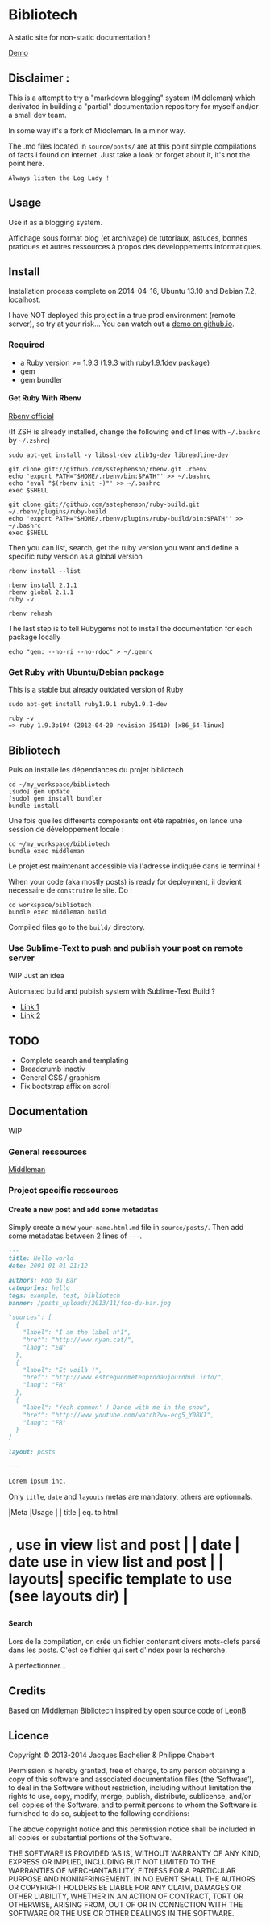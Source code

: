 Bibliotech
==========

A static site for non-static documentation !

[Demo](http://jacbac.github.io/bibliotech/)

## Disclaimer :

This is a attempt to try a "markdown blogging" system (Middleman) which derivated in building a "partial" documentation repository for myself and/or a small dev team.

In some way it's a fork of Middleman. In a minor way.

The .md files located in `source/posts/` are at this point simple compilations of facts I found on internet. Just take a look or forget about it, it's not the point here.

`Always listen the Log Lady !`


## Usage

Use it as a blogging system.

Affichage sous format blog (et archivage) de tutoriaux, astuces, bonnes pratiques et autres ressources à propos des développements informatiques.

## Install

Installation process complete on 2014-04-16, Ubuntu 13.10 and Debian 7.2, localhost.

I have NOT deployed this project in a true prod environment (remote server), so try at your risk...
You can watch out a [demo on github.io](http://jacbac.github.io/bibliotech/).

### Required

* a Ruby version >= 1.9.3 (1.9.3 with ruby1.9.1dev package)
* gem
* gem bundler


#### Get Ruby With Rbenv

[Rbenv official](https://github.com/sstephenson/rbenv)

(If ZSH is already installed, change the following end of lines with `~/.bashrc` by `~/.zshrc`)

```shell
sudo apt-get install -y libssl-dev zlib1g-dev libreadline-dev

git clone git://github.com/sstephenson/rbenv.git .rbenv
echo 'export PATH="$HOME/.rbenv/bin:$PATH"' >> ~/.bashrc
echo 'eval "$(rbenv init -)"' >> ~/.bashrc
exec $SHELL

git clone git://github.com/sstephenson/ruby-build.git ~/.rbenv/plugins/ruby-build
echo 'export PATH="$HOME/.rbenv/plugins/ruby-build/bin:$PATH"' >> ~/.bashrc
exec $SHELL
```

Then you can list, search, get the ruby version you want and define a specific ruby version as a global version

```shell
rbenv install --list

rbenv install 2.1.1
rbenv global 2.1.1
ruby -v

rbenv rehash
```

The last step is to tell Rubygems not to install the documentation for each package locally

```shell
echo "gem: --no-ri --no-rdoc" > ~/.gemrc
```

### Get Ruby with Ubuntu/Debian package

This is a stable but already outdated version of Ruby

```shell
sudo apt-get install ruby1.9.1 ruby1.9.1-dev

ruby -v
=> ruby 1.9.3p194 (2012-04-20 revision 35410) [x86_64-linux]
```

## Bibliotech

Puis on installe les dépendances du projet bibliotech

```shell
cd ~/my_workspace/bibliotech
[sudo] gem update
[sudo] gem install bundler
bundle install
```

Une fois que les différents composants ont été rapatriés, on lance une session de développement locale :

```
cd ~/my_workspace/bibliotech
bundle exec middleman
```

Le projet est maintenant accessible via l'adresse indiquée dans le terminal !

When your code (aka mostly posts) is ready for deployment, il devient nécessaire de `construire` le site. Do :

```
cd workspace/bibliotech
bundle exec middleman build
```

Compiled files go to the `build/` directory.

### Use Sublime-Text to push and publish your post on remote server

WIP Just an idea

Automated build and publish system with Sublime-Text Build ?

* [Link 1](http://matthewpalmer.net/blog/2014/01/18/publish-jekyll-posts-from-sublime-text-2/)
* [Link 2](http://www.devwithimagination.com/2014/03/16/sublime-text-3-build-systems/)


## TODO

* Complete search and templating
* Breadcrumb inactiv
* General CSS / graphism
* Fix bootstrap affix on scroll


## Documentation

WIP

### General ressources

[Middleman](http://middlemanapp.com/)

### Project specific ressources

#### Create a new post and add some metadatas

Simply create a new `your-name.html.md` file in `source/posts/`.
Then add some metadatas between 2 lines of `---`.

```markdown
---
title: Hello world
date: 2001-01-01 21:12

authors: Foo du Bar
categories: hello
tags: example, test, bibliotech
banner: /posts_uploads/2013/11/foo-du-bar.jpg

"sources": [
  {
    "label": "I am the label n°1",
    "href": "http://www.nyan.cat/",
    "lang": "EN"
  },
  {
    "label": "Et voilà !",
    "href": "http://www.estcequonmetenprodaujourdhui.info/",
    "lang": "FR"
  },
  {
    "label": "Yeah common' ! Dance with me in the snow",
    "href": "http://www.youtube.com/watch?v=-ecg5_Y08KI",
    "lang": "FR"
  }
]

layout: posts

---

Lorem ipsum inc.

```

Only `title`, `date` and `layouts` metas are mandatory, others are optionnals.

|Meta    |Usage                                        |
| title  | eq. to html <h1>, use in view list and post |
| date   | date use in view list and post              |
| layouts| specific template to use (see layouts dir)  |

#### Search

Lors de la compilation, on crée un fichier contenant divers mots-clefs parsé dans les posts. C'est ce fichier qui sert d'index pour la recherche.

A perfectionner...


## Credits

Based on [Middleman](http://middlemanapp.com/)
Bibliotech inspired by open source code of [LeonB](https://github.com/LeonB/blog.vanutsteen.nl)


## Licence

Copyright © 2013-2014 Jacques Bachelier & Philippe Chabert

Permission is hereby granted, free of charge, to any person obtaining a copy of this software and associated documentation files (the ‘Software’), to deal in the Software without restriction, including without limitation the rights to use, copy, modify, merge, publish, distribute, sublicense, and/or sell copies of the Software, and to permit persons to whom the Software is furnished to do so, subject to the following conditions:

The above copyright notice and this permission notice shall be included in all copies or substantial portions of the Software.

THE SOFTWARE IS PROVIDED ‘AS IS’, WITHOUT WARRANTY OF ANY KIND, EXPRESS OR IMPLIED, INCLUDING BUT NOT LIMITED TO THE WARRANTIES OF MERCHANTABILITY, FITNESS FOR A PARTICULAR PURPOSE AND NONINFRINGEMENT. IN NO EVENT SHALL THE AUTHORS OR COPYRIGHT HOLDERS BE LIABLE FOR ANY CLAIM, DAMAGES OR OTHER LIABILITY, WHETHER IN AN ACTION OF CONTRACT, TORT OR OTHERWISE, ARISING FROM, OUT OF OR IN CONNECTION WITH THE SOFTWARE OR THE USE OR OTHER DEALINGS IN THE SOFTWARE.

